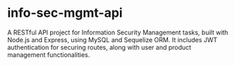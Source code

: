 # info-sec-mgmt-api
A RESTful API project for Information Security Management tasks, built with Node.js and Express, using MySQL and Sequelize ORM. It includes JWT authentication for securing routes, along with user and product management functionalities.
